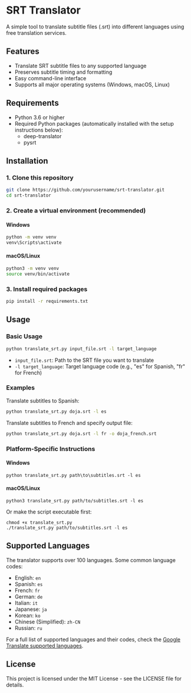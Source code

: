 # SRT Translator

A simple tool to translate subtitle files (.srt) into different languages using free translation services.

## Features

- Translate SRT subtitle files to any supported language
- Preserves subtitle timing and formatting
- Easy command-line interface
- Supports all major operating systems (Windows, macOS, Linux)

## Requirements

- Python 3.6 or higher
- Required Python packages (automatically installed with the setup instructions below):
  - deep-translator
  - pysrt

## Installation

### 1. Clone this repository

```bash
git clone https://github.com/yourusername/srt-translator.git
cd srt-translator
```

### 2. Create a virtual environment (recommended)

#### Windows
```bash
python -m venv venv
venv\Scripts\activate
```

#### macOS/Linux
```bash
python3 -m venv venv
source venv/bin/activate
```

### 3. Install required packages

```bash
pip install -r requirements.txt
```

## Usage

### Basic Usage

```bash
python translate_srt.py input_file.srt -l target_language
```

- `input_file.srt`: Path to the SRT file you want to translate
- `-l target_language`: Target language code (e.g., "es" for Spanish, "fr" for French)

### Examples

Translate subtitles to Spanish:
```bash
python translate_srt.py doja.srt -l es
```

Translate subtitles to French and specify output file:
```bash
python translate_srt.py doja.srt -l fr -o doja_french.srt
```

### Platform-Specific Instructions

#### Windows
```
python translate_srt.py path\to\subtitles.srt -l es
```

#### macOS/Linux
```
python3 translate_srt.py path/to/subtitles.srt -l es
```

Or make the script executable first:
```
chmod +x translate_srt.py
./translate_srt.py path/to/subtitles.srt -l es
```

## Supported Languages

The translator supports over 100 languages. Some common language codes:

- English: `en`
- Spanish: `es`
- French: `fr`
- German: `de`
- Italian: `it`
- Japanese: `ja`
- Korean: `ko`
- Chinese (Simplified): `zh-CN`
- Russian: `ru`

For a full list of supported languages and their codes, check the [Google Translate supported languages](https://cloud.google.com/translate/docs/languages).

## License

This project is licensed under the MIT License - see the LICENSE file for details.